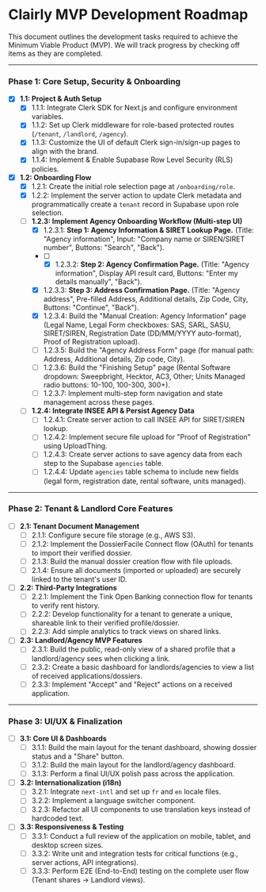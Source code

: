 # Clairly MVP Development Roadmap

This document outlines the development tasks required to achieve the Minimum Viable Product (MVP). We will track progress by checking off items as they are completed.

---

### Phase 1: Core Setup, Security & Onboarding

- [x] **1.1: Project & Auth Setup**
  - [x] 1.1.1: Integrate Clerk SDK for Next.js and configure environment variables.
  - [x] 1.1.2: Set up Clerk middleware for role-based protected routes (`/tenant`, `/landlord`, `/agency`).
  - [x] 1.1.3: Customize the UI of default Clerk sign-in/sign-up pages to align with the brand.
  - [x] 1.1.4: Implement & Enable Supabase Row Level Security (RLS) policies.
- [x] **1.2: Onboarding Flow**
  - [x] 1.2.1: Create the initial role selection page at `/onboarding/role`.
  - [x] 1.2.2: Implement the server action to update Clerk metadata and programmatically create a `tenant` record in Supabase upon role selection.
  - [ ] **1.2.3: Implement Agency Onboarding Workflow (Multi-step UI)**
    - [x] 1.2.3.1: **Step 1: Agency Information & SIRET Lookup Page.** (Title: "Agency information", Input: "Company name or SIREN/SIRET number", Buttons: "Search", "Back").
    - [ ] - [x] 1.2.3.2: **Step 2: Agency Confirmation Page.** (Title: "Agency information", Display API result card, Buttons: "Enter my details manually", "Back").
    - [x] 1.2.3.3: **Step 3: Address Confirmation Page.** (Title: "Agency address", Pre-filled Address, Additional details, Zip Code, City, Buttons: "Continue", "Back").
    - [x] 1.2.3.4: Build the "Manual Creation: Agency Information" page (Legal Name, Legal Form checkboxes: SAS, SARL, SASU, SIRET/SIREN, Registration Date (DD/MM/YYYY auto-format), Proof of Registration upload).
    - [ ] 1.2.3.5: Build the "Agency Address Form" page (for manual path: Address, Additional details, Zip code, City).
    - [ ] 1.2.3.6: Build the "Finishing Setup" page (Rental Software dropdown: Sweepbright, Hecktor, AC3, Other; Units Managed radio buttons: 10-100, 100-300, 300+).
    - [ ] 1.2.3.7: Implement multi-step form navigation and state management across these pages.
  - [ ] **1.2.4: Integrate INSEE API & Persist Agency Data**
    - [ ] 1.2.4.1: Create server action to call INSEE API for SIRET/SIREN lookup.
    - [ ] 1.2.4.2: Implement secure file upload for "Proof of Registration" using UploadThing.
    - [ ] 1.2.4.3: Create server actions to save agency data from each step to the Supabase `agencies` table.
    - [ ] 1.2.4.4: Update `agencies` table schema to include new fields (legal form, registration date, rental software, units managed).

---

### Phase 2: Tenant & Landlord Core Features

- [ ] **2.1: Tenant Document Management**
  - [ ] 2.1.1: Configure secure file storage (e.g., AWS S3).
  - [ ] 2.1.2: Implement the DossierFacile Connect flow (OAuth) for tenants to import their verified dossier.
  - [ ] 2.1.3: Build the manual dossier creation flow with file uploads.
  - [ ] 2.1.4: Ensure all documents (imported or uploaded) are securely linked to the tenant's user ID.
- [ ] **2.2: Third-Party Integrations**
  - [ ] 2.2.1: Implement the Tink Open Banking connection flow for tenants to verify rent history.
  - [ ] 2.2.2: Develop functionality for a tenant to generate a unique, shareable link to their verified profile/dossier.
  - [ ] 2.2.3: Add simple analytics to track views on shared links.
- [ ] **2.3: Landlord/Agency MVP Features**
  - [ ] 2.3.1: Build the public, read-only view of a shared profile that a landlord/agency sees when clicking a link.
  - [ ] 2.3.2: Create a basic dashboard for landlords/agencies to view a list of received applications/dossiers.
  - [ ] 2.3.3: Implement "Accept" and "Reject" actions on a received application.

---

### Phase 3: UI/UX & Finalization

- [ ] **3.1: Core UI & Dashboards**
  - [ ] 3.1.1: Build the main layout for the tenant dashboard, showing dossier status and a "Share" button.
  - [ ] 3.1.2: Build the main layout for the landlord/agency dashboard.
  - [ ] 3.1.3: Perform a final UI/UX polish pass across the application.
- [ ] **3.2: Internationalization (i18n)**
  - [ ] 3.2.1: Integrate `next-intl` and set up `fr` and `en` locale files.
  - [ ] 3.2.2: Implement a language switcher component.
  - [ ] 3.2.3: Refactor all UI components to use translation keys instead of hardcoded text.
- [ ] **3.3: Responsiveness & Testing**
  - [ ] 3.3.1: Conduct a full review of the application on mobile, tablet, and desktop screen sizes.
  - [ ] 3.3.2: Write unit and integration tests for critical functions (e.g., server actions, API integrations).
  - [ ] 3.3.3: Perform E2E (End-to-End) testing on the complete user flow (Tenant shares -> Landlord views).
